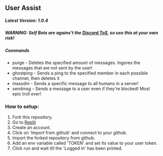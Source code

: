 ## User Assist
##### Latest Version: 1.0.4
##### WARNING: Self Bots are agains't the [Discord ToS](https://discord.com/terms), so use this at your own risk!


##### Commands
- purge - Deletes the specified amount of messages. Ingores the messages that are not sent by the user!
- ghostping - Sends a ping to the specified member in each possible channel, then deletes it
- massdm - Sends a specific message to all humans in a server! 
- sendmsg - Sends a message to a user even if they're blocked! Most epic troll ever!


### How to setup:
1) Fork this repository.
2) Go to [Replit](https://repl.it)
3) Create an account.
4) Click on 'Import from github' and connect to your github.
5) Import the forked repository from github.
6) Add an env variable called 'TOKEN' and set its value to your user token.
7) Click run and wait till the 'Logged in' has been printed.